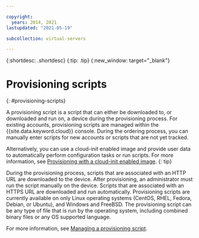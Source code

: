 ```yaml
---

copyright:
  years: 2014, 2021
lastupdated: "2021-05-19"

subcollection: virtual-servers

---
```


{:shortdesc: .shortdesc}
{:tip: .tip}
{:new_window: target="_blank"}

# Provisioning scripts
{: #provisioning-scripts}

A provisioning script is a script that can either be downloaded to, or downloaded and run on, a device during the provisioning process. For existing accounts, provisioning scripts are managed within the {{site.data.keyword.cloud}} console. During the ordering process, you can manually enter scripts for new accounts or scripts that are not yet tracked.

Alternatively, you can use a cloud-init enabled image and provide user data to automatically perform configuration tasks or run scripts. For more information, see [Provisioning with a cloud-init enabled image](/docs/image-templates?topic=image-templates-provisioning-with-a-cloud-init-enabled-image).
{: tip}

During the provisioning process, scripts that are associated with an HTTP URL are downloaded to the device. After provisioning, an administrator must run the script manually on the device. Scripts that are associated with an HTTPS URL are downloaded and run automatically. Provisioning scripts are currently available on only Linux operating systems (CentOS, RHEL, Fedora, Debian, or Ubuntu), and Windows and FreeBSD. The provisioning script can be any type of file that is run by the operating system, including combined binary files or any OS supported language.

For more information, see [Managing a provisioning script](/docs/virtual-servers?topic=virtual-servers-managing-a-provisioning-script#managing-a-provisioning-script).
